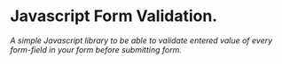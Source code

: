 # Javascript Form Validation.

*A simple Javascript library to be able to validate entered value of every form-field in your form before submitting form.* 